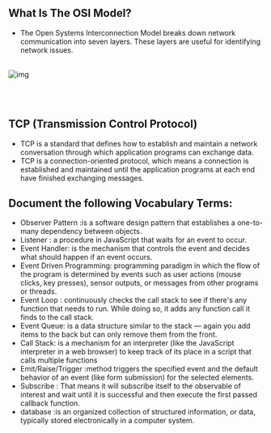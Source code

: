 ## What Is The OSI Model?
- The Open Systems Interconnection Model breaks down network communication into seven layers. These layers are useful for identifying network issues.
<br><br>

![img](https://mplsnet.files.wordpress.com/2014/06/osi-model.gif?w=607)

<br><br>

## TCP (Transmission Control Protocol)
* TCP is a standard that defines how to establish and maintain a network conversation through which application programs can exchange data.
* TCP is a connection-oriented protocol, which means a connection is established and maintained until the application programs at each end have finished exchanging messages.


## Document the following Vocabulary Terms:
- Observer Pattern :is a software design pattern that establishes a one-to-many dependency between objects.
- Listener : a procedure in JavaScript that waits for an event to occur.
- Event Handler: is the mechanism that controls the event and decides what should happen if an event occurs.
- Event Driven Programming:  programming paradigm in which the flow of the program is determined by events such as user actions (mouse clicks, key presses), sensor outputs, or messages from other programs or threads.
- Event Loop : continuously checks the call stack to see if there's any function that needs to run. While doing so, it adds any function call it finds to the call stack.
- Event Queue: is a data structure similar to the stack — again you add items to the back but can only remove them from the front. 
- Call Stack: is a mechanism for an interpreter (like the JavaScript interpreter in a web browser) to keep track of its place in a script that calls multiple functions 
- Emit/Raise/Trigger :method triggers the specified event and the default behavior of an event (like form submission) for the selected elements. 
- Subscribe : That means it will subscribe itself to the observable of interest  and wait until it is successful and then execute the first passed callback function.
- database :is an organized collection of structured information, or data, typically stored electronically in a computer system. 
